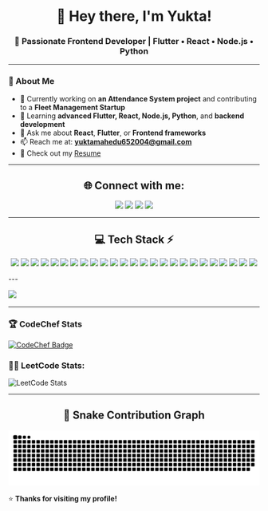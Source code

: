 <h1 align="center">👋 Hey there, I'm Yukta!</h1>
<h3 align="center">🚀 Passionate Frontend Developer | Flutter • React • Node.js • Python</h3>

---

### 🌟 About Me

- 🔭 Currently working on **an Attendance System project** and contributing to a **Fleet Management Startup**
- 🌱 Learning **advanced Flutter, React, Node.js, Python**, and **backend development**
- 💬 Ask me about **React**, **Flutter**, or **Frontend frameworks**
- 📫 Reach me at: **yuktamahedu652004@gmail.com**
- 📄 Check out my [Resume](https://drive.google.com/file/d/1y9IQ7YDh8sOO8ZkmZ1V5oTGFk2SfGfJ-/view?usp=sharing)

---

<h2 align="center"> 🌐 Connect with me: </h2>
<p align="Center">
  <a href="https://linkedin.com/in/yukta mahedu" target="blank"><img src="https://img.shields.io/badge/LinkedIn-blue?logo=linkedin&style=for-the-badge" /></a>
  <a href="https://kaggle.com/yuktamahedu" target="blank"><img src="https://img.shields.io/badge/Kaggle-20BEFF?logo=kaggle&style=for-the-badge" /></a>
  <a href="https://www.codechef.com/users/yukta_6" target="blank"><img src="https://img.shields.io/badge/CodeChef-5B4638?logo=codechef&style=for-the-badge" /></a>
  <a href="https://www.leetcode.com/yukta11" target="blank"><img src="https://img.shields.io/badge/LeetCode-FFA116?logo=leetcode&style=for-the-badge" /></a>
</p>

---

<h2 align="center">💻 Tech Stack ⚡</h2>

<p align="center">
  <!-- Language Logos -->
 <p align="center">
  <img src="https://img.shields.io/badge/C-00599C?logo=c&logoColor=white&style=for-the-badge" />
  <img src="https://img.shields.io/badge/C++-00599C?logo=c%2B%2B&logoColor=white&style=for-the-badge" />
  <img src="https://img.shields.io/badge/CSS3-1572B6?logo=css3&logoColor=white&style=for-the-badge" />
  <img src="https://img.shields.io/badge/HTML5-E34F26?logo=html5&logoColor=white&style=for-the-badge" />
  <img src="https://img.shields.io/badge/Java-ED8B00?logo=java&logoColor=white&style=for-the-badge" />
  <img src="https://img.shields.io/badge/JavaScript-F7DF1E?logo=javascript&logoColor=black&style=for-the-badge" />
  <img src="https://img.shields.io/badge/Python-3776AB?logo=python&logoColor=white&style=for-the-badge" />
  <img src="https://img.shields.io/badge/Node.js-339933?logo=node.js&logoColor=white&style=for-the-badge" />
  <img src="https://img.shields.io/badge/React-20232A?logo=react&logoColor=61DAFB&style=for-the-badge" />
  <img src="https://img.shields.io/badge/React_Native-20232A?logo=react&logoColor=61DAFB&style=for-the-badge" />
  <img src="https://img.shields.io/badge/Flutter-02569B?logo=flutter&logoColor=white&style=for-the-badge" />
  <img src="https://img.shields.io/badge/MySQL-4479A1?logo=mysql&logoColor=white&style=for-the-badge" />
  <img src="https://img.shields.io/badge/MongoDB-47A248?logo=mongodb&logoColor=white&style=for-the-badge" />
  <img src="https://img.shields.io/badge/Linux-FCC624?logo=linux&logoColor=black&style=for-the-badge" />
  <img src="https://img.shields.io/badge/DotNet-512BD4?logo=dotnet&logoColor=white&style=for-the-badge" />
  <img src="https://img.shields.io/badge/D3.js-F9A03C?logo=d3.js&logoColor=white&style=for-the-badge" />
  <img src="https://img.shields.io/badge/Oracle-F80000?logo=oracle&logoColor=white&style=for-the-badge" />
  <img src="https://img.shields.io/badge/Figma-F24E1E?logo=figma&logoColor=white&style=for-the-badge" />
  <img src="https://img.shields.io/badge/NumPy-013243?logo=numpy&logoColor=white&style=for-the-badge" />
  <img src="https://img.shields.io/badge/Pandas-150458?logo=pandas&logoColor=white&style=for-the-badge" />
  <img src="https://img.shields.io/badge/Matplotlib-11557c?style=for-the-badge&logo=matplotlib&logoColor=white" />
  <img src="https://img.shields.io/badge/Git-F05032?logo=git&logoColor=white&style=for-the-badge" />
  <img src="https://img.shields.io/badge/GitHub-181717?logo=github&logoColor=white&style=for-the-badge" />
  <img src="https://img.shields.io/badge/Bootstrap-7952B3?logo=bootstrap&logoColor=white&style=for-the-badge" />
  <img src="https://img.shields.io/badge/Android-3DDC84?logo=android&logoColor=white&style=for-the-badge" />
</p>
---


<p align="left">
  <img src="https://github-readme-stats.vercel.app/api/top-langs?username=yukta65&show_icons=true&locale=en&layout=compact&theme=tokyonight" height="180em"/>
</p>

---

### 🏆 CodeChef Stats

<p align="left">
  <a href="https://www.codechef.com/users/yukta_6" target="_blank">
    <img src="https://img.shields.io/badge/CodeChef-yukta__6-blueviolet?style=for-the-badge&logo=codechef" alt="CodeChef Badge"/>
  </a>
</p>


### 👩‍💻 LeetCode Stats:
<p align="left">
  <img src="https://leetcard.jacoblin.cool/yukta11?theme=dark&font=Karma&ext=activity" alt="LeetCode Stats" />
</p>

---
<h2 align="center">🐍 Snake Contribution Graph</h2>

<p align="center">
  <img src="https://github.com/Platane/snk/raw/output/github-contribution-grid-snake.svg" alt="snake animation"/>
</p>

⭐ **Thanks for visiting my profile!**
